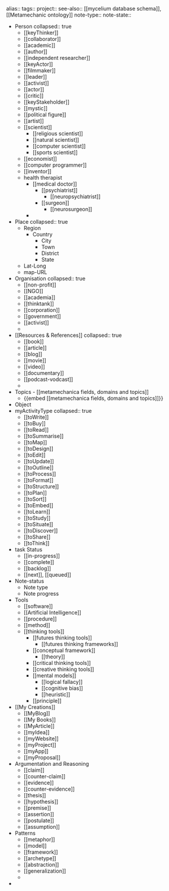alias::
tags:: 
project:: 
see-also:: [[mycelium database schema]], [[Metamechanic ontology]]
note-type::
note-state::

- Person
  collapsed:: true
	- [[keyThinker]]
	- [[collaborator]]
	- [[academic]]
	- [[author]]
	- [[independent researcher]]
	- [[keyActor]]
	- [[filmmaker]]
	- [[leader]]
	- [[activist]]
	- [[actor]]
	- [[critic]]
	- [[keyStakeholder]]
	- [[mystic]]
	- [[political figure]]
	- [[artist]]
	- [[scientist]]
		- [[religious scientist]]
		- [[natural scientist]]
		- [[computer scientist]]
		- [[sports scientist]]
	- [[economist]]
	- [[computer programmer]]
	- [[inventor]]
	- health therapist
		- [[medical doctor]]
			- [[psychiatrist]]
				- [[neuropsychiatrist]]
			- [[surgeon]]
				- [[neurosurgeon]]
		-
- Place
  collapsed:: true
	- Region
		- Country
			- City
			- Town
			- District
			- State
	- Lat-Long
	- map-URL
- Organisation
  collapsed:: true
	- [[non-profit]]
	- [[NGO]]
	- [[academia]]
	- [[thinktank]]
	- [[corporation]]
	- [[government]]
	- [[activist]]
	-
- [[Resources & References]]
  collapsed:: true
	- [[book]]
	- [[article]]
	- [[blog]]
	- [[movie]]
	- [[video]]
	- [[documentary]]
	- [[podcast-vodcast]]
	-
- Topics - [[metamechanica fields, domains and topics]]
	- {{embed [[metamechanica fields, domains and topics]]}}
- Object
- myActivityType
  collapsed:: true
	- [[toWrite]]
	- [[toBuy]]
	- [[toRead]]
	- [[toSummarise]]
	- [[toMap]]
	- [[toDesign]]
	- [[toEdit]]
	- [[toUpdate]]
	- [[toOutline]]
	- [[toProcess]]
	- [[toFormat]]
	- [[toStructure]]
	- [[toPlan]]
	- [[toSort]]
	- [[toEmbed]]
	- [[toLearn]]
	- [[toStudy]]
	- [[toSituate]]
	- [[toDiscover]]
	- [[toShare]]
	- [[toThink]]
- task Status
	- [[in-progress]]
	- [[complete]]
	- [[backlog]]
	- [[next]], [[queued]]
- Note-status
	- Note type
	- Note progress
- Tools
	- [[software]]
	- [[Artificial Intelligence]]
	- [[procedure]]
	- [[method]]
	- [[thinking tools]]
		- [[futures thinking tools]]
			- [[futures thinking frameworks]]
		- [[conceptual framework]]
			- [[theory]]
		- [[critical thinking tools]]
		- [[creative thinking tools]]
		- [[mental models]]
			- [[logical fallacy]]
			- [[cognitive bias]]
			- [[heuristic]]
		- [[principle]]
- [[My Creations]]
	- [[MyBlog]]
	- [[My Books]]
	- [[MyArticle]]
	- [[myIdea]]
	- [[myWebsite]]
	- [[myProject]]
	- [[myApp]]
	- [[myProposal]]
- Argumentation and Reasoning
	- [[claim]]
	- [[counter-claim]]
	- [[evidence]]
	- [[counter-evidence]]
	- [[thesis]]
	- [[hypothesis]]
	- [[premise]]
	- [[assertion]]
	- [[postulate]]
	- [[assumption]]
- Patterns
	- [[metaphor]]
	- [[model]]
	- [[framework]]
	- [[archetype]]
	- [[abstraction]]
	- [[generalization]]
	-
-
